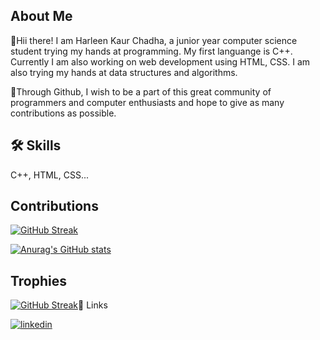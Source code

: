 ## About Me
🚀Hii there! I am Harleen Kaur Chadha, a junior year computer science student trying my hands at programming. My first languange is C++. Currently I am also working on web development using HTML, CSS. I am also trying my hands at data structures and algorithms.

🚀Through Github, I wish to be a part of this great community of programmers and computer enthusiasts and hope to give as many contributions as possible.


## 🛠 Skills
C++, HTML, CSS...


## Contributions
[![GitHub Streak](https://github-readme-streak-stats.herokuapp.com/?user=harleenkaur12)](https://git.io/streak-stats)

[![Anurag's GitHub stats](https://github-readme-stats.vercel.app/api?username=harleenkaur12)](https://github.com/anuraghazra/github-readme-stats)
## Trophies
[![GitHub Streak](https://github-readme-streak-stats.herokuapp.com/?user=harleenkaur12)](https://git.io/streak-stats)🔗 Links

[![linkedin](https://img.shields.io/badge/linkedin-0A66C2?style=for-the-badge&logo=linkedin&logoColor=white)](https://www.linkedin.com/in/harleen-kaur-chadha-aa0360238/)

